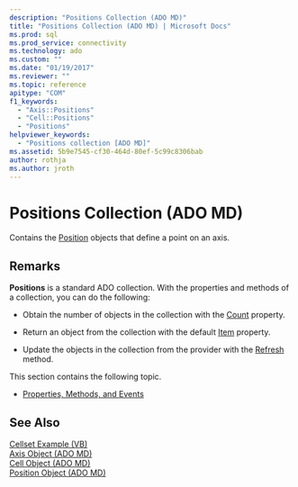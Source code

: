 ```yaml
---
description: "Positions Collection (ADO MD)"
title: "Positions Collection (ADO MD) | Microsoft Docs"
ms.prod: sql
ms.prod_service: connectivity
ms.technology: ado
ms.custom: ""
ms.date: "01/19/2017"
ms.reviewer: ""
ms.topic: reference
apitype: "COM"
f1_keywords: 
  - "Axis::Positions"
  - "Cell::Positions"
  - "Positions"
helpviewer_keywords: 
  - "Positions collection [ADO MD]"
ms.assetid: 5b9e7545-cf30-464d-80ef-5c99c8306bab
author: rothja
ms.author: jroth
---
```

# Positions Collection (ADO MD)
Contains the [Position](./position-object-ado-md.md) objects that define a point on an axis.  
  
## Remarks  
 **Positions** is a standard ADO collection. With the properties and methods of a collection, you can do the following:  
  
-   Obtain the number of objects in the collection with the [Count](../ado-api/count-property-ado.md) property.  
  
-   Return an object from the collection with the default [Item](../ado-api/item-property-ado.md) property.  
  
-   Update the objects in the collection from the provider with the [Refresh](../ado-api/refresh-method-ado.md) method.  
  
 This section contains the following topic.  
  
-   [Properties, Methods, and Events](./positions-collection-properties-methods-and-events.md)  
  
## See Also  
 [Cellset Example (VB)](./cellset-example-vb.md)   
 [Axis Object (ADO MD)](./axis-object-ado-md.md)   
 [Cell Object (ADO MD)](./cell-object-ado-md.md)   
 [Position Object (ADO MD)](./position-object-ado-md.md)